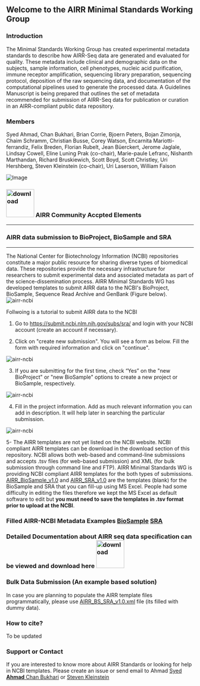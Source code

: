 ## Welcome to the AIRR Minimal Standards Working Group

### Introduction

The Minimal Standards Working Group has created experimental metadata standards to describe how AIRR-Seq data are generated and evaluated for quality. These metadata include clinical and demographic data on the subjects, sample information, cell phenotypes, nucleic acid purification, immune receptor amplification, sequencing library preparation, sequencing protocol, deposition of the raw sequencing data, and documentation of the computational pipelines used to generate the processed data. A Guidelines Manuscript is being prepared that outlines the set of metadata recommended for submission of AIRR-Seq data for publication or curation in an AIRR-compliant public data repository.

### Members
Syed Ahmad, Chan Bukhari, Brian Corrie, Bjoern Peters, Bojan Zimonja, Chaim Schramm, Christian Busse, Corey Watson, Encarnita Mariotti-ferrandiz, Felix Breden, Florian Rubelt, Jean Büerckert, Jerome Jaglale, Lindsay Cowell, Eline Luning Prak (co-chair), Marie-paule Lefranc, Nishanth Marthandan, Richard Bruskiewich, Scott Boyd, Scott Christley, Uri Hershberg, Steven Kleinstein (co-chair), Uri Laserson, William Faison


![Image](https://github.com/airr-community/airr-standards/blob/master/Images/accepted-data-elements.png)

### <a href="https://github.com/airr-community/airr-standards/raw/master/AIRR%20Minimal%20Standard%20Data%20Elements.xlsx"><img src="https://github.com/airr-community/airr-standards/blob/master/Images/download.png" alt="download"  height="75" width="75"/></a>   AIRR Community Accpted Elements  
<hr>

### AIRR data submission to BioProject, BioSample and SRA

<hr>
The National Center for Biotechnology Information (NCBI) repositories constitute a major public resource for sharing diverse types of biomedical data. These repositories provide the necessary infrastructure for researchers to submit experimental data and associated metadata as part of the science-dissemination process. AIRR Minimal Standards WG has developed templates to submit AIRR data to the NCBI's BioProject, BioSample, Sequence Read Archive and GenBank (Figure below).


<img src="https://github.com/airr-community/airr-standards/blob/master/Images/airr-ncbi.png" alt="airr-ncbi" />

Follwoing is a tutorial to submit AIRR data to the NCBI

1. Go to https://submit.ncbi.nlm.nih.gov/subs/sra/ and login with your NCBI account (create an account if necessary).

2. Click on "create new submission". You will see a form as below. Fill the form with required information and click on "continue".

<img src="https://github.com/airr-community/airr-standards/blob/master/Images/manual1.png" alt="airr-ncbi" />

3. If you are submitting for the first time, check “Yes” on the "new BioProject" or "new BioSample" options to create a new project or BioSample, respectively.

<img src="https://github.com/airr-community/airr-standards/blob/master/Images/manual2.png" alt="airr-ncbi" />

4. Fill in the project information. Add as much relevant information you can add in description. It will help later in searching the particular submission.

<img src="https://github.com/airr-community/airr-standards/blob/master/Images/manual3.png" alt="airr-ncbi" />

5- The AIRR templates are not yet listed on the NCBI website. NCBI compliant AIRR templates can be download in the download section of this repository.
NCBI allows both web-based and command-line submissions and accepts .tsv files (for web-based submission) and XML (for bulk submission through command line and FTP). AIRR Minimal Standards WG is providing NCBI compliant AIRR templates  for the both types of submissions.
<a href="https://github.com/airr-community/airr-standards/raw/master/NCBI%20Templates/AIRR_BioSample_v1.0.xls">AIRR_BioSample_v1.0</a> and <a href="https://github.com/airr-community/airr-standards/raw/master/NCBI%20Templates/AIRR_SRA_v1.0.xls">AIRR_SRA_v1.0</a> are the templates (blank)  for the BioSample and SRA that you can fill-up using MS Excel. People had some difficulty in editing the files therefore we kept the MS Excel as default software to edit but **you must need to save the templates in .tsv format prior to upload at the NCBI**. 

### Filled AIRR-NCBI Metadata Examples   <a href="https://github.com/airr-community/airr-standards/blob/master/Filled_NCBI_Templates/F_AIRR_BS.tsv">BioSample</a>  <a href="https://github.com/airr-community/airr-standards/blob/master/Filled_NCBI_Templates/F_AIRR_SRA.tsv">SRA</a>

### Detailed Documentation about AIRR seq data specification can be viewed and download here <a href="https://www.overleaf.com/8640205fsmvkppdygzb#/30770054/"><img src="https://github.com/airr-community/airr-standards/blob/master/Images/download.png" alt="download"  height="75" width="75"/></a>

### Bulk Data Submission (An example based solution)

In case you are planning to populate the AIRR template files programmatically, please use <a href="https://github.com/airr-community/airr-standards/blob/master/NCBI-XML%20Templates/AIRR_BS_SRA_v1.0.xml"> AIRR_BS_SRA_v1.0.xml</a> file (its filled with dummy data).

### How to cite?

To be updated

### Support or Contact

If you are interested to know more about AIRR Standards or looking for help in NCBI templates. Please create an issue or send email to Ahmad
<a href="mailto:ahmad.chan@yale.edu">Syed **Ahmad** Chan Bukhari</a> or <a href="mailto:steven.kleinstein@yale.edu">Steven Kleinstein</a>
